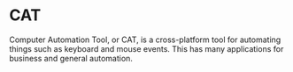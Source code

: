 # CAT
Computer Automation Tool, or CAT, is a cross-platform tool for automating things such as keyboard and mouse events. This has many applications for business and general automation.
